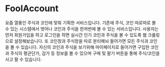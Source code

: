 # FoolAccount
요즘 열풍인 주식과 코인에 맞춰 기획한 서비스입니다. 기존에 주식, 코인 따로따로 볼 수 있는 시스템에서 벗어나 코인과 주식을 한꺼번에 볼 수 있는 서비스입니다. 사용자는 먼저 회원가입을 하고 로그인을 하면 실시간 인기 코인과 주식을 볼 수 있도록 웹 크롤링으로 설정해놨습니다. 또 코인창과 주식창을 따로 분리해놔 들어가면 모든 주식과 코인을 볼 수 있습니다. 자신의 코인과 주식을 보기위해 마이페이지로 들어가면 구입한 코인과 주식의 평균단가, 감가 등 정보를 볼 수 있으며 구매 및 팔기 버튼을 통해 주식/코인을 사고 팔 수 있습니다. 
